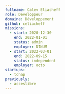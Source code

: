 ```yaml
---
fullname: Calev Eliacheff
role: Developpeur
domaine: Développement
github: celiacheff
missions:
  - start: 2020-12-30
    end: 2022-01-01
    status: admin
    employer: DINUM
  - start: 2022-03-01
    end: 2022-09-15
    status: independent
    employer: octo
startups:
  - tchap
previously:
  - acceslibre
---
```

